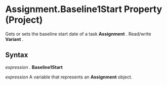 
# Assignment.Baseline1Start Property (Project)

Gets or sets the baseline start date of a task  **Assignment** . Read/write **Variant** .


## Syntax

 _expression_ . **Baseline1Start**

 _expression_ A variable that represents an **Assignment** object.

